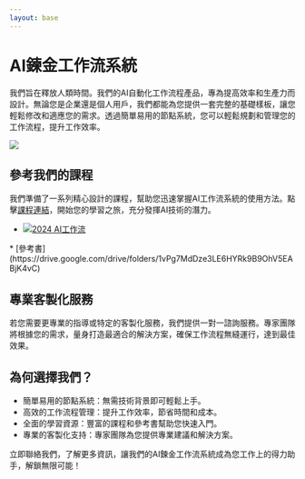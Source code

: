 ```yaml
---
layout: base
---
```



# AI鍊金工作流系統

我們旨在釋放人類時間。我們的AI自動化工作流程產品，專為提高效率和生產力而設計。無論您是企業還是個人用戶，我們都能為您提供一套完整的基礎樣板，讓您輕鬆修改和適應您的需求。透過簡單易用的節點系統，您可以輕鬆規劃和管理您的工作流程，提升工作效率。

![](https://raw.githubusercontent.com/HomunMage/CrewAI-GUI/main/frontend.webp)


## 參考我們的課程
我們準備了一系列精心設計的課程，幫助您迅速掌握AI工作流系統的使用方法。點擊[課程連結](https://www.youtube.com/playlist?list=PLxP_7CleHzmOzs_QwOIpe7lBGjTkNUqr4)，開始您的學習之旅，充分發揮AI技術的潛力。

* <a href="https://www.youtube.com/playlist?list=PLxP_7CleHzmOzs_QwOIpe7lBGjTkNUqr4" target="_blank">
    <img src="https://alchemy.posetmage.com/Content/Lecture/2024%20AI%E5%B7%A5%E4%BD%9C%E6%B5%81/Cover.webp" alt="2024 AI工作流">
</a>
* [參考書](https://drive.google.com/drive/folders/1vPg7MdDze3LE6HYRk9B9OhV5EABjK4vC)


## 專業客製化服務
若您需要更專業的指導或特定的客製化服務，我們提供一對一諮詢服務。專家團隊將根據您的需求，量身打造最適合的解決方案，確保工作流程無縫運行，達到最佳效果。

## 為何選擇我們？
* 簡單易用的節點系統：無需技術背景即可輕鬆上手。
* 高效的工作流程管理：提升工作效率，節省時間和成本。
* 全面的學習資源：豐富的課程和參考書幫助您快速入門。
* 專業的客製化支持：專家團隊為您提供專業建議和解決方案。

立即聯絡我們，了解更多資訊，讓我們的AI鍊金工作流系統成為您工作上的得力助手，解鎖無限可能！